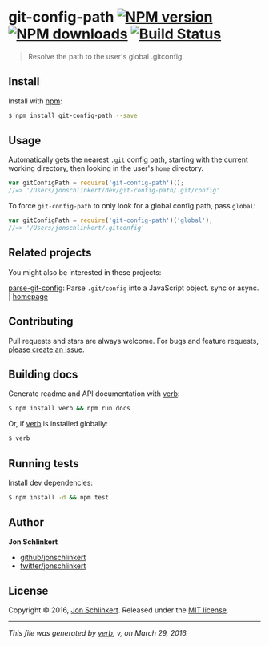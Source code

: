 # git-config-path [![NPM version](https://img.shields.io/npm/v/git-config-path.svg?style=flat)](https://www.npmjs.com/package/git-config-path) [![NPM downloads](https://img.shields.io/npm/dm/git-config-path.svg?style=flat)](https://npmjs.org/package/git-config-path) [![Build Status](https://img.shields.io/travis/jonschlinkert/git-config-path.svg?style=flat)](https://travis-ci.org/jonschlinkert/git-config-path)

> Resolve the path to the user's global .gitconfig.

## Install

Install with [npm](https://www.npmjs.com/):

```sh
$ npm install git-config-path --save
```

## Usage

Automatically gets the nearest `.git` config path, starting with the current working directory, then looking in the user's `home` directory.

```js
var gitConfigPath = require('git-config-path')();
//=> '/Users/jonschlinkert/dev/git-config-path/.git/config'
```

To force `git-config-path` to only look for a global config path, pass `global`:

```js
var gitConfigPath = require('git-config-path')('global');
//=> '/Users/jonschlinkert/.gitconfig'
```

## Related projects

You might also be interested in these projects:

[parse-git-config](https://www.npmjs.com/package/parse-git-config): Parse `.git/config` into a JavaScript object. sync or async. | [homepage](https://github.com/jonschlinkert/parse-git-config)

## Contributing

Pull requests and stars are always welcome. For bugs and feature requests, [please create an issue](https://github.com/jonschlinkert/git-config-path/issues/new).

## Building docs

Generate readme and API documentation with [verb](https://github.com/verbose/verb):

```sh
$ npm install verb && npm run docs
```

Or, if [verb](https://github.com/verbose/verb) is installed globally:

```sh
$ verb
```

## Running tests

Install dev dependencies:

```sh
$ npm install -d && npm test
```

## Author

**Jon Schlinkert**

* [github/jonschlinkert](https://github.com/jonschlinkert)
* [twitter/jonschlinkert](http://twitter.com/jonschlinkert)

## License

Copyright © 2016, [Jon Schlinkert](https://github.com/jonschlinkert).
Released under the [MIT license](https://github.com/jonschlinkert/git-config-path/blob/master/LICENSE).

***

_This file was generated by [verb](https://github.com/verbose/verb), v, on March 29, 2016._